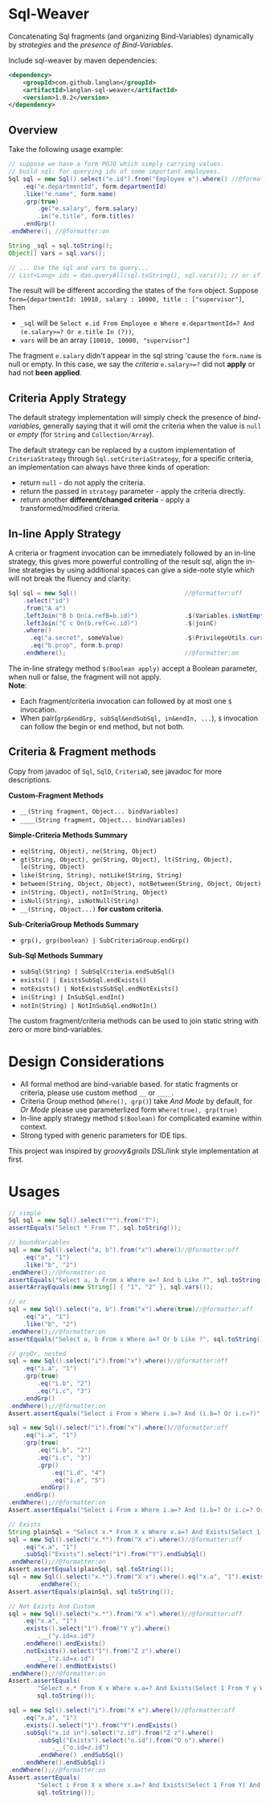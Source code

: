 # Sql-Weaver
Concatenating Sql fragments (and organizing Bind-Variables) dynamically by *strategies* and the *presence of Bind-Variables*.

Include sql-weaver by maven dependencies:

```xml
<dependency>
    <groupId>com.github.langlan</groupId>
    <artifactId>langlan-sql-weaver</artifactId>
    <version>1.0.2</version>
</dependency>
```

## Overview
Take the following usage example:

```java
// suppose we have a form POJO which simply carrying values.
// build sql: for querying ids of some important employees. 
Sql sql = new Sql().select("e.id").from("Employee e").where() //@formatter:off
	.eq("e.departmentId", form.departmentId)
	.like("e.name", form.name)
	.grp(true)
		.ge("e.salary", form.salary)
		.in("e.title", form.titles)
	.endGrp()
.endWhere(); //@formatter:on

String _sql = sql.toString();
Object[] vars = sql.vars();

// ... Use the sql and vars to query...
// List<Long> ids = dao.queryAll(sql.toString(), sql.vars()); // or if we have a common dao.
```
The result will be different according the states of the `form` object.
Suppose `form={departmentId: 10010, salary : 10000, title : ["supervisor"]`, Then 
- `_sql` will be `Select e.id From Employee e Where e.departmentId=? And (e.salary>=? Or e.title In (?))`,
- `vars` will be an array `[10010, 10000, "supervisor"]`  

The fragment `e.salary` didn't appear in the sql string 'cause the `form.name` is null or empty. In this case, we say the *criteria* `e.salary>=?` did not **apply** or had not **been applied**.

## Criteria Apply Strategy
The default strategy implementation will simply check the presence of *bind-variables*, generally saying that it will omit the criteria when the value is `null` or *empty* (for `String` and `Collection/Array`). 

The default strategy can be replaced by a custom implementation of `CriteriaStrategy` through `Sql.setCriteriaStrategy`, for a specific criteria, an implementation can always have three kinds of operation:
- return `null` - do not apply the criteria.
- return the passed in `strategy` parameter - apply the criteria directly. 
- return another **different/changed criteria** - apply a transformed/modified criteria.


## In-line Apply Strategy
A criteria or fragment invocation can be immediately followed by an in-line strategy, this gives more powerful controlling of the result sql, align the in-line strategies by using additional spaces can give a side-note style which will not break the fluency and clarity:

```java
Sql sql = new Sql()                              //@formatter:off
    .select("id")
    .from("A a")
    .leftJoin("B b On(a.refB=b.id)")             .$(Variables.isNotEmpty(form.b.prop))
    .leftJoin("C c On(b.refC=c.id)")             .$(joinC)
    .where()
      .eq("a.secret", someValue)                 .$(PrivilegeUtils.currentUserHasRole("query.by.secret")) 
      .eq("b.prop", form.b.prop)
    .endWhere();                                 //@formatter:on
```
The in-line strategy method `$(Boolean apply)` accept a Boolean parameter, when null or false, the fragment will not apply.  
**Note**:
- Each fragment/criteria invocation can followed by at most one `$` invocation.
- When pair(`grp&endGrp, subSql&endSubSql, in&endIn, ...`), `$` invocation can follow the begin or end method, but not both. 

## Criteria & Fragment methods
Copy from javadoc of `Sql`, `SqlD`, `CriteriaD`, see javadoc for more descriptions.

**Custom-Fragment Methods**
- `__(String fragment, Object... bindVariables)`
- `____(String fragment, Object... bindVariables)`
 
**Simple-Criteria Methods Summary** 
- `eq(String, Object), ne(String, Object)`
- `gt(String, Object), ge(String, Object), lt(String, Object), le(String, Object)`
- `like(String, String), notLike(String, String)`
- `between(String, Object, Object), notBetween(String, Object, Object)`
- `in(String, Object), notIn(String, Object)`
- `isNull(String), isNotNull(String)`
- `__(String, Object...)` **for custom criteria**.

**Sub-CriteriaGroup Methods Summary**
- `grp(), grp(boolean) | SubCriteriaGroup.endGrp()`

**Sub-Sql Methods Summary**
- `subSql(String) | SubSqlCriteria.endSubSql()`
- `exists() | ExistsSubSql.endExists()`
- `notExists() | NotExistsSubSql.endNotExists()`
- `in(String) | InSubSql.endIn()`
- `notIn(String) | NotInSubSql.endNotIn()`

The custom fragment/criteria methods can be used to join static string with zero or more bind-variables.


# Design Considerations
- All formal method are bind-variable based. for static fragments or criteria, please use custom method `__` or `____`.
- Criteria Group method (`Where(), grp()`) take *And Mode* by default, for *Or Mode* please use parameterlized form `Where(true), grp(true)`
- In-line apply strategy method `$(Boolean)` for complicated examine within context.  
- Strong typed with generic parameters for IDE tips.

This project was inspired by *groovy&grails* DSL/link style implementation at first.

# Usages

```java
// simple
Sql sql = new Sql().select("*").from("T");
assertEquals("Select * From T", sql.toString());

// boundVariables
sql = new Sql().select("a, b").from("x").where()//@formatter:off
	.eq("a", "1")
	.like("b", "2")
.endWhere();//@formatter:on
assertEquals("Select a, b From x Where a=? And b Like ?", sql.toString());
assertArrayEquals(new String[] { "1", "2" }, sql.vars());

// or
sql = new Sql().select("a, b").from("x").where(true)//@formatter:off
	.eq("a", "1")
	.like("b", "2")
.endWhere();//@formatter:on
assertEquals("Select a, b From x Where a=? Or b Like ?", sql.toString());

// grpOr, nested
sql = new Sql().select("i").from("x").where()//@formatter:off
	.eq("i.a", "1")
	.grp(true)
		.eq("i.b", "2")
		.eq("i.c", "3")
	.endGrp()
.endWhere();//@formatter:on
Assert.assertEquals("Select i From x Where i.a=? And (i.b=? Or i.c=?)", sql.toString());

sql = new Sql().select("i").from("x").where()//@formatter:off
	.eq("i.a", "1")
	.grp(true)
		.eq("i.b", "2")
		.eq("i.c", "3")
		.grp()
			.eq("i.d", "4")
			.eq("i.e", "5")
		.endGrp()
	.endGrp()
.endWhere();//@formatter:on
Assert.assertEquals("Select i From x Where i.a=? And (i.b=? Or i.c=? Or (i.d=? And i.e=?))", sql.toString());

// Exists
String plainSql = "Select x.* From X x Where x.a=? And Exists(Select 1 From Y)";
sql = new Sql().select("x.*").from("X x").where()//@formatter:off
	.eq("x.a", "1")
	.subSql("Exists").select("1").from("Y").endSubSql()
.endWhere();//@formatter:on
Assert.assertEquals(plainSql, sql.toString());
sql = new Sql().select("x.*").from("X x").where().eq("x.a", "1").exists().select("1").from("Y").endExists()
		.endWhere();
Assert.assertEquals(plainSql, sql.toString());

// Not Exists And Custom
sql = new Sql().select("x.*").from("X x").where()//@formatter:off
	.eq("x.a", "1")
	.exists().select("1").from("Y y").where()
		.__("y.id=x.id")
	.endWhere().endExists()
	.notExists().select("1").from("Z z").where()
		.__("z.id=x.id")
	.endWhere().endNotExists()
.endWhere();//@formatter:on
Assert.assertEquals(
		"Select x.* From X x Where x.a=? And Exists(Select 1 From Y y Where y.id=x.id) And Not Exists(Select 1 From Z z Where z.id=x.id)",
		sql.toString());

sql = new Sql().select("i").from("X x").where()//@formatter:off
	.eq("x.a", "1")
	.exists().select("1").from("Y").endExists()
	.subSql("x.id in").select("z.id").from("Z z").where()
		.subSql("Exists").select("o.id").from("O o").where()
			.__("o.id=z.id")
		.endWhere()	.endSubSql()
	.endWhere().endSubSql()
.endWhere();//@formatter:on
Assert.assertEquals(
		"Select i From X x Where x.a=? And Exists(Select 1 From Y) And x.id in(Select z.id From Z z Where Exists(Select o.id From O o Where o.id=z.id))",
		sql.toString());
```